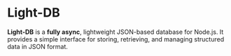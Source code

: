 # Light-DB
**Light-DB** is a **fully async**, lightweight JSON-based database for Node.js.   It provides a simple interface for storing, retrieving, and managing structured data in JSON format.
